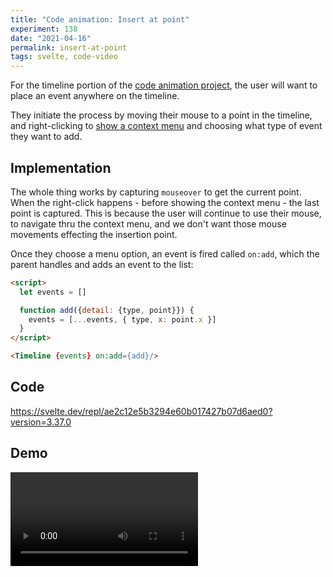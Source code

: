 ```yaml
---
title: "Code animation: Insert at point"
experiment: 138
date: "2021-04-16"
permalink: insert-at-point
tags: svelte, code-video
---
```


For the timeline portion of the [code animation project](/tag/code-video), the user will want to place an event anywhere on the timeline.

They initiate the process by moving their mouse to a point in the timeline, and right-clicking to [show a context menu](/posts/context-menu) and choosing what type of event they want to add.

## Implementation

The whole thing works by capturing `mouseover` to get the current point. When the right-click happens - before showing the context menu - the last point is captured. This is because the user will continue to use their mouse, to navigate thru the context menu, and we don't want those mouse movements effecting the insertion point.

Once they choose a menu option, an event is fired called `on:add`, which the parent handles and adds an event to the list:

```html
<script>
  let events = []

  function add({detail: {type, point}}) {
    events = [...events, { type, x: point.x }]
  }
</script>

<Timeline {events} on:add={add}/>
```

## Code

https://svelte.dev/repl/ae2c12e5b3294e60b017427b07d6aed0?version=3.37.0

## Demo

<video controls src="https://res.cloudinary.com/dzwnkx0mk/video/upload/v1618560124/1000experiments.dev/insert-at-point_enmwvd.mp4"/>
